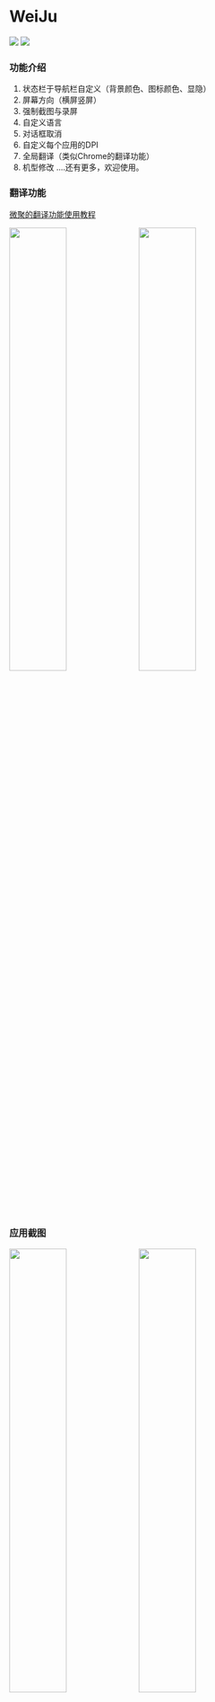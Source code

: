 # WeiJu
![](https://img.shields.io/github/license/ikws4/WeiJu)
![](https://img.shields.io/github/v/release/ikws4/WeiJu)

### 功能介绍
1. 状态栏于导航栏自定义（背景颜色、图标颜色、显隐）
2. 屏幕方向（横屏竖屏）
3. 强制截图与录屏
4. 自定义语言
5. 对话框取消
6. 自定义每个应用的DPI
7. 全局翻译（类似Chrome的翻译功能）
8. 机型修改
....还有更多，欢迎使用。

### 翻译功能
[微聚的翻译功能使用教程](https://ikws4.github.io/post/Wq44jmv1i/)
<p>
  <img src="http://image.coolapk.com/feed/2019/0726/18/1128748_3c2b3f98_7149_455@1080x1920.jpeg" width="45%">
  <img src="http://image.coolapk.com/feed/2019/0726/18/1128748_04ecc7ab_7149_4552@1080x1920.jpeg" width="45%">
</p>

### 应用截图
<p>
  <img src="http://image.coolapk.com/apk_image/2019/0902/21/02546da8306a2ae25f64e4e4d871bd8e-243255-o_1djp2etmu1827p2b14f227k1nrm17-uid-1128748@1080x1920.png" width="45%">
  <img src="http://image.coolapk.com/apk_image/2019/0902/21/Screenshot_20190902-212256_-243255-o_1djp2etmu1povc5q10he11u212jf19-uid-1128748@1080x1920.png" width="45%">
</p>
